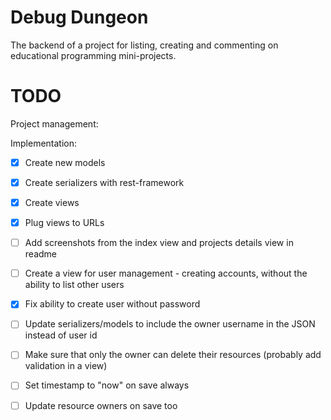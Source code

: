 # Debug Dungeon

The backend of a project for listing, creating and commenting on educational programming mini-projects.

[//]: # (## Lint)

[//]: # (## Build)

[//]: # (## Deploy)

[//]: # (## License)

# TODO

Project management:

Implementation:

- [x] Create new models
- [x] Create serializers with rest-framework
- [x] Create views
- [x] Plug views to URLs
- [ ] Add screenshots from the index view and projects details view in readme
- [ ] Create a view for user management - creating accounts, without the ability to list other users
- [x] Fix ability to create user without password
- [ ] Update serializers/models to include the owner username in the JSON instead of user id
- [ ] Make sure that only the owner can delete their resources (probably add validation in a view)

- [ ] Set timestamp to "now" on save always
- [ ] Update resource owners on save too
